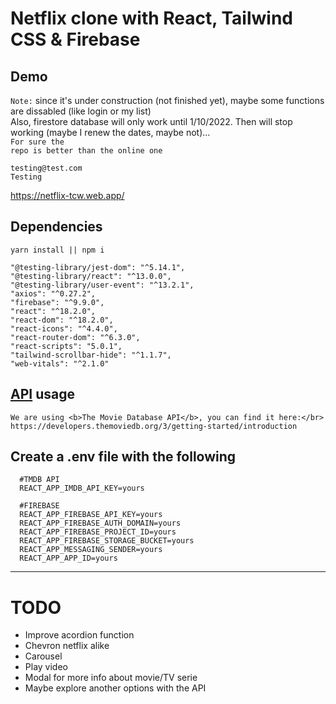 # Netflix clone with React, Tailwind CSS & Firebase

## Demo 
<code>Note:</code> since it's under construction (not finished yet), maybe some functions are dissabled (like login or my list)</br>
Also, firestore database will only work until 1/10/2022. Then will stop working (maybe I renew the dates, maybe not)...</br>
<code>For sure the repo is better than the online one</code></br>

~~~
testing@test.com
Testing
~~~

https://netflix-tcw.web.app/

## Dependencies
  <code>yarn install || npm i</code>

    "@testing-library/jest-dom": "^5.14.1",
    "@testing-library/react": "^13.0.0",
    "@testing-library/user-event": "^13.2.1",
    "axios": "^0.27.2",
    "firebase": "^9.9.0",
    "react": "^18.2.0",
    "react-dom": "^18.2.0",
    "react-icons": "^4.4.0",
    "react-router-dom": "^6.3.0",
    "react-scripts": "5.0.1",
    "tailwind-scrollbar-hide": "^1.1.7",
    "web-vitals": "^2.1.0"

## [API](https://developers.themoviedb.org/3/getting-started/introduction) usage
~~~
We are using <b>The Movie Database API</b>, you can find it here:</br>
https://developers.themoviedb.org/3/getting-started/introduction
~~~

## Create a .env file with the following
~~~
  #TMDB API
  REACT_APP_IMDB_API_KEY=yours

  #FIREBASE
  REACT_APP_FIREBASE_API_KEY=yours
  REACT_APP_FIREBASE_AUTH_DOMAIN=yours
  REACT_APP_FIREBASE_PROJECT_ID=yours
  REACT_APP_FIREBASE_STORAGE_BUCKET=yours
  REACT_APP_MESSAGING_SENDER=yours
  REACT_APP_APP_ID=yours
~~~

---

# TODO
- Improve acordion function
- Chevron netflix alike
- Carousel
- Play video
- Modal for more info about movie/TV serie
- Maybe explore another options with the API